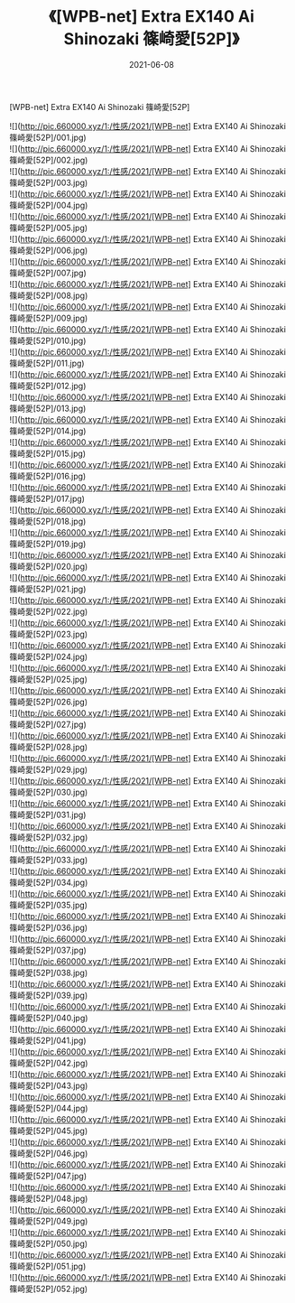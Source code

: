 ﻿---
layout: post
title:  《[WPB-net] Extra EX140 Ai Shinozaki 篠崎愛[52P]》
date:   2021-06-08
img: http://pic.660000.xyz/1:/性感/2021/[WPB-net] Extra EX140 Ai Shinozaki 篠崎愛[52P]/000.jpg
categories: [美女, 清纯, 唯美]
---

[WPB-net] Extra EX140 Ai Shinozaki 篠崎愛[52P]

  ![](http://pic.660000.xyz/1:/性感/2021/[WPB-net] Extra EX140 Ai Shinozaki 篠崎愛[52P]/001.jpg) <br> ![](http://pic.660000.xyz/1:/性感/2021/[WPB-net] Extra EX140 Ai Shinozaki 篠崎愛[52P]/002.jpg) <br> ![](http://pic.660000.xyz/1:/性感/2021/[WPB-net] Extra EX140 Ai Shinozaki 篠崎愛[52P]/003.jpg) <br> ![](http://pic.660000.xyz/1:/性感/2021/[WPB-net] Extra EX140 Ai Shinozaki 篠崎愛[52P]/004.jpg) <br> ![](http://pic.660000.xyz/1:/性感/2021/[WPB-net] Extra EX140 Ai Shinozaki 篠崎愛[52P]/005.jpg) <br> ![](http://pic.660000.xyz/1:/性感/2021/[WPB-net] Extra EX140 Ai Shinozaki 篠崎愛[52P]/006.jpg) <br> ![](http://pic.660000.xyz/1:/性感/2021/[WPB-net] Extra EX140 Ai Shinozaki 篠崎愛[52P]/007.jpg) <br> ![](http://pic.660000.xyz/1:/性感/2021/[WPB-net] Extra EX140 Ai Shinozaki 篠崎愛[52P]/008.jpg) <br> ![](http://pic.660000.xyz/1:/性感/2021/[WPB-net] Extra EX140 Ai Shinozaki 篠崎愛[52P]/009.jpg) <br> ![](http://pic.660000.xyz/1:/性感/2021/[WPB-net] Extra EX140 Ai Shinozaki 篠崎愛[52P]/010.jpg) <br> ![](http://pic.660000.xyz/1:/性感/2021/[WPB-net] Extra EX140 Ai Shinozaki 篠崎愛[52P]/011.jpg) <br> ![](http://pic.660000.xyz/1:/性感/2021/[WPB-net] Extra EX140 Ai Shinozaki 篠崎愛[52P]/012.jpg) <br> ![](http://pic.660000.xyz/1:/性感/2021/[WPB-net] Extra EX140 Ai Shinozaki 篠崎愛[52P]/013.jpg) <br> ![](http://pic.660000.xyz/1:/性感/2021/[WPB-net] Extra EX140 Ai Shinozaki 篠崎愛[52P]/014.jpg) <br> ![](http://pic.660000.xyz/1:/性感/2021/[WPB-net] Extra EX140 Ai Shinozaki 篠崎愛[52P]/015.jpg) <br> ![](http://pic.660000.xyz/1:/性感/2021/[WPB-net] Extra EX140 Ai Shinozaki 篠崎愛[52P]/016.jpg) <br> ![](http://pic.660000.xyz/1:/性感/2021/[WPB-net] Extra EX140 Ai Shinozaki 篠崎愛[52P]/017.jpg) <br> ![](http://pic.660000.xyz/1:/性感/2021/[WPB-net] Extra EX140 Ai Shinozaki 篠崎愛[52P]/018.jpg) <br> ![](http://pic.660000.xyz/1:/性感/2021/[WPB-net] Extra EX140 Ai Shinozaki 篠崎愛[52P]/019.jpg) <br> ![](http://pic.660000.xyz/1:/性感/2021/[WPB-net] Extra EX140 Ai Shinozaki 篠崎愛[52P]/020.jpg) <br> ![](http://pic.660000.xyz/1:/性感/2021/[WPB-net] Extra EX140 Ai Shinozaki 篠崎愛[52P]/021.jpg) <br> ![](http://pic.660000.xyz/1:/性感/2021/[WPB-net] Extra EX140 Ai Shinozaki 篠崎愛[52P]/022.jpg) <br> ![](http://pic.660000.xyz/1:/性感/2021/[WPB-net] Extra EX140 Ai Shinozaki 篠崎愛[52P]/023.jpg) <br> ![](http://pic.660000.xyz/1:/性感/2021/[WPB-net] Extra EX140 Ai Shinozaki 篠崎愛[52P]/024.jpg) <br> ![](http://pic.660000.xyz/1:/性感/2021/[WPB-net] Extra EX140 Ai Shinozaki 篠崎愛[52P]/025.jpg) <br> ![](http://pic.660000.xyz/1:/性感/2021/[WPB-net] Extra EX140 Ai Shinozaki 篠崎愛[52P]/026.jpg) <br> ![](http://pic.660000.xyz/1:/性感/2021/[WPB-net] Extra EX140 Ai Shinozaki 篠崎愛[52P]/027.jpg) <br> ![](http://pic.660000.xyz/1:/性感/2021/[WPB-net] Extra EX140 Ai Shinozaki 篠崎愛[52P]/028.jpg) <br> ![](http://pic.660000.xyz/1:/性感/2021/[WPB-net] Extra EX140 Ai Shinozaki 篠崎愛[52P]/029.jpg) <br> ![](http://pic.660000.xyz/1:/性感/2021/[WPB-net] Extra EX140 Ai Shinozaki 篠崎愛[52P]/030.jpg) <br> ![](http://pic.660000.xyz/1:/性感/2021/[WPB-net] Extra EX140 Ai Shinozaki 篠崎愛[52P]/031.jpg) <br> ![](http://pic.660000.xyz/1:/性感/2021/[WPB-net] Extra EX140 Ai Shinozaki 篠崎愛[52P]/032.jpg) <br> ![](http://pic.660000.xyz/1:/性感/2021/[WPB-net] Extra EX140 Ai Shinozaki 篠崎愛[52P]/033.jpg) <br> ![](http://pic.660000.xyz/1:/性感/2021/[WPB-net] Extra EX140 Ai Shinozaki 篠崎愛[52P]/034.jpg) <br> ![](http://pic.660000.xyz/1:/性感/2021/[WPB-net] Extra EX140 Ai Shinozaki 篠崎愛[52P]/035.jpg) <br> ![](http://pic.660000.xyz/1:/性感/2021/[WPB-net] Extra EX140 Ai Shinozaki 篠崎愛[52P]/036.jpg) <br> ![](http://pic.660000.xyz/1:/性感/2021/[WPB-net] Extra EX140 Ai Shinozaki 篠崎愛[52P]/037.jpg) <br> ![](http://pic.660000.xyz/1:/性感/2021/[WPB-net] Extra EX140 Ai Shinozaki 篠崎愛[52P]/038.jpg) <br> ![](http://pic.660000.xyz/1:/性感/2021/[WPB-net] Extra EX140 Ai Shinozaki 篠崎愛[52P]/039.jpg) <br> ![](http://pic.660000.xyz/1:/性感/2021/[WPB-net] Extra EX140 Ai Shinozaki 篠崎愛[52P]/040.jpg) <br> ![](http://pic.660000.xyz/1:/性感/2021/[WPB-net] Extra EX140 Ai Shinozaki 篠崎愛[52P]/041.jpg) <br> ![](http://pic.660000.xyz/1:/性感/2021/[WPB-net] Extra EX140 Ai Shinozaki 篠崎愛[52P]/042.jpg) <br> ![](http://pic.660000.xyz/1:/性感/2021/[WPB-net] Extra EX140 Ai Shinozaki 篠崎愛[52P]/043.jpg) <br> ![](http://pic.660000.xyz/1:/性感/2021/[WPB-net] Extra EX140 Ai Shinozaki 篠崎愛[52P]/044.jpg) <br> ![](http://pic.660000.xyz/1:/性感/2021/[WPB-net] Extra EX140 Ai Shinozaki 篠崎愛[52P]/045.jpg) <br> ![](http://pic.660000.xyz/1:/性感/2021/[WPB-net] Extra EX140 Ai Shinozaki 篠崎愛[52P]/046.jpg) <br> ![](http://pic.660000.xyz/1:/性感/2021/[WPB-net] Extra EX140 Ai Shinozaki 篠崎愛[52P]/047.jpg) <br> ![](http://pic.660000.xyz/1:/性感/2021/[WPB-net] Extra EX140 Ai Shinozaki 篠崎愛[52P]/048.jpg) <br> ![](http://pic.660000.xyz/1:/性感/2021/[WPB-net] Extra EX140 Ai Shinozaki 篠崎愛[52P]/049.jpg) <br> ![](http://pic.660000.xyz/1:/性感/2021/[WPB-net] Extra EX140 Ai Shinozaki 篠崎愛[52P]/050.jpg) <br> ![](http://pic.660000.xyz/1:/性感/2021/[WPB-net] Extra EX140 Ai Shinozaki 篠崎愛[52P]/051.jpg) <br> ![](http://pic.660000.xyz/1:/性感/2021/[WPB-net] Extra EX140 Ai Shinozaki 篠崎愛[52P]/052.jpg) <br>